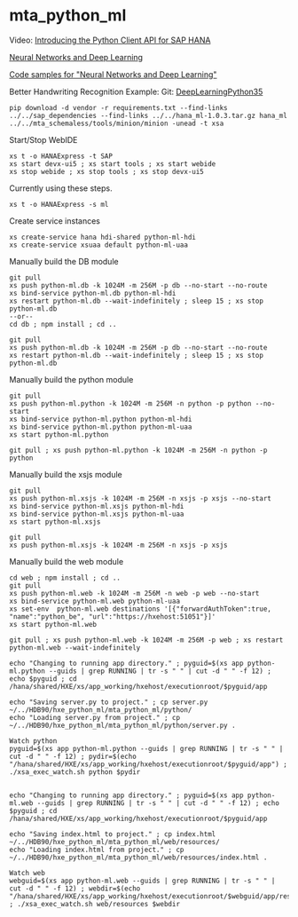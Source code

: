 # mta_python_ml


Video: [Introducing the Python Client API for SAP HANA](https://video.sap.com/media/t/1_0bw54r9a/)


[Neural Networks and Deep Learning](http://neuralnetworksanddeeplearning.com/)


[Code samples for "Neural Networks and Deep Learning"](https://github.com/mnielsen/neural-networks-and-deep-learning)


Better Handwriting Recognition Example:
Git: [DeepLearningPython35](https://github.com/MichalDanielDobrzanski/DeepLearningPython35)


```
pip download -d vendor -r requirements.txt --find-links ../../sap_dependencies --find-links ../../hana_ml-1.0.3.tar.gz hana_ml
../../mta_schemaless/tools/minion/minion -unead -t xsa
```

Start/Stop WebIDE

```
xs t -o HANAExpress -t SAP
xs start devx-ui5 ; xs start tools ; xs start webide
xs stop webide ; xs stop tools ; xs stop devx-ui5
```

Currently using these steps.

```
xs t -o HANAExpress -s ml
```

Create service instances

```
xs create-service hana hdi-shared python-ml-hdi
xs create-service xsuaa default python-ml-uaa
```

Manually build the DB module

```
git pull
xs push python-ml.db -k 1024M -m 256M -p db --no-start --no-route
xs bind-service python-ml.db python-ml-hdi
xs restart python-ml.db --wait-indefinitely ; sleep 15 ; xs stop python-ml.db
--or--
cd db ; npm install ; cd ..

git pull
xs push python-ml.db -k 1024M -m 256M -p db --no-start --no-route
xs restart python-ml.db --wait-indefinitely ; sleep 15 ; xs stop python-ml.db
```

Manually build the python module

```
git pull
xs push python-ml.python -k 1024M -m 256M -n python -p python --no-start
xs bind-service python-ml.python python-ml-hdi
xs bind-service python-ml.python python-ml-uaa
xs start python-ml.python

git pull ; xs push python-ml.python -k 1024M -m 256M -n python -p python
```

Manually build the xsjs module

```
git pull
xs push python-ml.xsjs -k 1024M -m 256M -n xsjs -p xsjs --no-start
xs bind-service python-ml.xsjs python-ml-hdi
xs bind-service python-ml.xsjs python-ml-uaa
xs start python-ml.xsjs

git pull
xs push python-ml.xsjs -k 1024M -m 256M -n xsjs -p xsjs
```

Manually build the web module

```
cd web ; npm install ; cd ..
git pull
xs push python-ml.web -k 1024M -m 256M -n web -p web --no-start
xs bind-service python-ml.web python-ml-uaa
xs set-env  python-ml.web destinations '[{"forwardAuthToken":true, "name":"python_be", "url":"https://hxehost:51051"}]'
xs start python-ml.web

git pull ; xs push python-ml.web -k 1024M -m 256M -p web ; xs restart python-ml.web --wait-indefinitely
```

```
echo "Changing to running app directory." ; pyguid=$(xs app python-ml.python --guids | grep RUNNING | tr -s " " | cut -d " " -f 12) ; echo $pyguid ; cd /hana/shared/HXE/xs/app_working/hxehost/executionroot/$pyguid/app

echo "Saving server.py to project." ; cp server.py ~/../HDB90/hxe_python_ml/mta_python_ml/python/
echo "Loading server.py from project." ; cp ~/../HDB90/hxe_python_ml/mta_python_ml/python/server.py .

Watch python
pyguid=$(xs app python-ml.python --guids | grep RUNNING | tr -s " " | cut -d " " -f 12) ; pydir=$(echo "/hana/shared/HXE/xs/app_working/hxehost/executionroot/$pyguid/app") ; ./xsa_exec_watch.sh python $pydir


echo "Changing to running app directory." ; pyguid=$(xs app python-ml.web --guids | grep RUNNING | tr -s " " | cut -d " " -f 12) ; echo $pyguid ; cd /hana/shared/HXE/xs/app_working/hxehost/executionroot/$pyguid/app

echo "Saving index.html to project." ; cp index.html ~/../HDB90/hxe_python_ml/mta_python_ml/web/resources/
echo "Loading index.html from project." ; cp ~/../HDB90/hxe_python_ml/mta_python_ml/web/resources/index.html .

Watch web
webguid=$(xs app python-ml.web --guids | grep RUNNING | tr -s " " | cut -d " " -f 12) ; webdir=$(echo "/hana/shared/HXE/xs/app_working/hxehost/executionroot/$webguid/app/resources") ; ./xsa_exec_watch.sh web/resources $webdir

```


